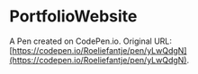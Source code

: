 # PortfolioWebsite

A Pen created on CodePen.io. Original URL: [https://codepen.io/Roeliefantje/pen/yLwQdgN](https://codepen.io/Roeliefantje/pen/yLwQdgN).

